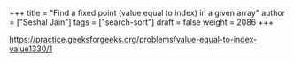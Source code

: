 +++
title = "Find a fixed point (value equal to index) in a given array"
author = ["Seshal Jain"]
tags = ["search-sort"]
draft = false
weight = 2086
+++

<https://practice.geeksforgeeks.org/problems/value-equal-to-index-value1330/1>
